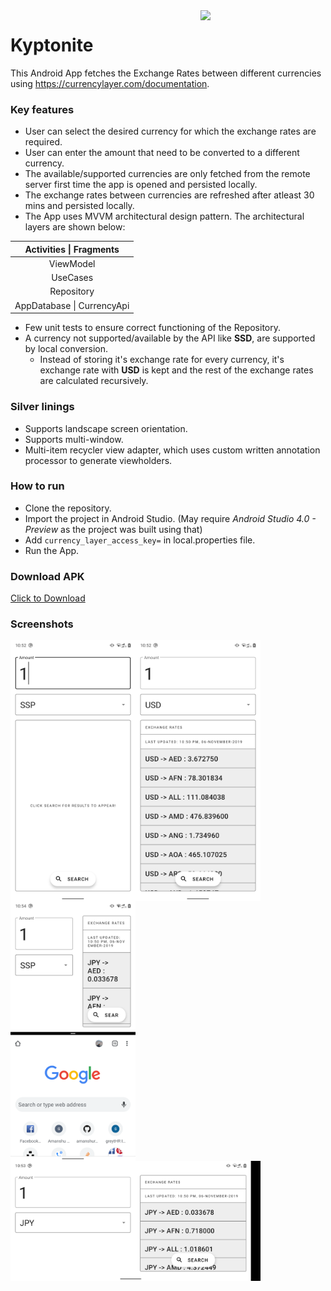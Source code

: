 <img src="https://github.com/amanshuraikwar/kyptonite/blob/master/assets/6.gif" width="200" align="right" />

# Kyptonite

This Android App fetches the Exchange Rates between different currencies using https://currencylayer.com/documentation. 

### Key features

* User can select the desired currency for which the exchange rates are required.
* User can enter the amount that need to be converted to a different currency.
* The available/supported currencies are only fetched from the remote server first time the app is opened and persisted locally.
* The exchange rates between currencies are refreshed after atleast 30 mins and persisted locally.
* The App uses MVVM architectural design pattern. The architectural layers are shown below:

Activities \| Fragments |
:---: |
ViewModel |
UseCases |
Repository |
AppDatabase \| CurrencyApi |

* Few unit tests to ensure correct functioning of the Repository.
* A currency not supported/available by the API like **SSD**, are supported by local conversion.
  * Instead of storing it's exchange rate for every currency, it's exchange rate with **USD** is kept and the rest of the exchange rates are calculated recursively.

### Silver linings

* Supports landscape screen orientation.
* Supports multi-window.
* Multi-item recycler view adapter, which uses custom written annotation processor to generate viewholders.

### How to run

* Clone the repository.
* Import the project in Android Studio. (May require *Android Studio 4.0 - Preview* as the project was built using that)
* Add `currency_layer_access_key=` in local.properties file.
* Run the App.

### Download APK

<a href="https://raw.githubusercontent.com/amanshuraikwar/kyptonite/master/app/build/outputs/apk/debug/app-debug.apk" download>Click to Download</a>

### Screenshots

<img src="https://github.com/amanshuraikwar/kyptonite/blob/master/assets/1.png" width="200" align="left" />

<img src="https://github.com/amanshuraikwar/kyptonite/blob/master/assets/2.png" width="200" align="left" />

<img src="https://github.com/amanshuraikwar/kyptonite/blob/master/assets/4.png" width="200" align="left"/>

<img src="https://github.com/amanshuraikwar/kyptonite/blob/master/assets/3.png" width="400" align="left" />
